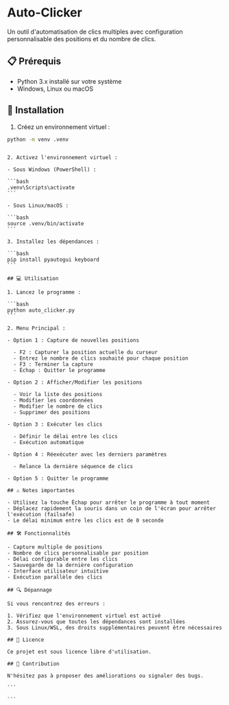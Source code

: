 # Auto-Clicker

Un outil d'automatisation de clics multiples avec configuration personnalisable des positions et du nombre de clics.

## 📋 Prérequis

- Python 3.x installé sur votre système
- Windows, Linux ou macOS

## 🚀 Installation

1. Créez un environnement virtuel :

```bash
python -m venv .venv
```

````

2. Activez l'environnement virtuel :

- Sous Windows (PowerShell) :

```bash
.venv\Scripts\activate
```

- Sous Linux/macOS :

```bash
source .venv/bin/activate
```

3. Installez les dépendances :

```bash
pip install pyautogui keyboard
```

## 💻 Utilisation

1. Lancez le programme :

```bash
python auto_clicker.py
```

2. Menu Principal :

- Option 1 : Capture de nouvelles positions

  - F2 : Capturer la position actuelle du curseur
  - Entrez le nombre de clics souhaité pour chaque position
  - F3 : Terminer la capture
  - Échap : Quitter le programme

- Option 2 : Afficher/Modifier les positions

  - Voir la liste des positions
  - Modifier les coordonnées
  - Modifier le nombre de clics
  - Supprimer des positions

- Option 3 : Exécuter les clics

  - Définir le délai entre les clics
  - Exécution automatique

- Option 4 : Réexécuter avec les derniers paramètres

  - Relance la dernière séquence de clics

- Option 5 : Quitter le programme

## ⚠️ Notes importantes

- Utilisez la touche Échap pour arrêter le programme à tout moment
- Déplacez rapidement la souris dans un coin de l'écran pour arrêter l'exécution (failsafe)
- Le délai minimum entre les clics est de 0 seconde

## 🛠️ Fonctionnalités

- Capture multiple de positions
- Nombre de clics personnalisable par position
- Délai configurable entre les clics
- Sauvegarde de la dernière configuration
- Interface utilisateur intuitive
- Exécution parallèle des clics

## 🔍 Dépannage

Si vous rencontrez des erreurs :

1. Vérifiez que l'environnement virtuel est activé
2. Assurez-vous que toutes les dépendances sont installées
3. Sous Linux/WSL, des droits supplémentaires peuvent être nécessaires

## 📝 Licence

Ce projet est sous licence libre d'utilisation.

## 👥 Contribution

N'hésitez pas à proposer des améliorations ou signaler des bugs.

```

```
````
